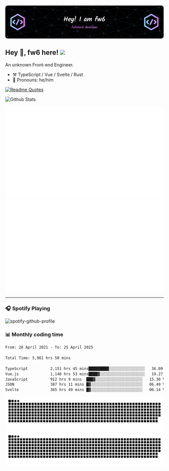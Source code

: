![Header](github-header-image.png)

## Hey 👋, fw6 here! <img src="https://github.githubassets.com/images/mona-whisper.gif" height="24" />


An unknown Front-end Engineer.

-   :hammer_and_pick: TypeScript / Vue / Svelte / Rust
-   :man: Pronouns: he/him


[![Readme Quotes](https://quotes-github-readme.vercel.app/api?type=horizontal&theme=algolia)](https://github.com/piyushsuthar/github-readme-quotes)



![Github Stats](https://github-readme-stats.vercel.app/api?username=fw6&bg_color=30,e96443,904e95&title_color=fff&text_color=fff)

![](https://raw.githubusercontent.com/fw6/github-stats-transparent/output/generated/overview.svg)
![](https://raw.githubusercontent.com/fw6/github-stats-transparent/output/generated/languages.svg)


---

### 🎧 Spotify Playing

<!-- ![spotify-github-profile](/img/default.svg) -->

![spotify-github-profile](https://spotify-github-profile.vercel.app/api/view.svg?uid=r6wn4hdvypv0lkzyrj0e0pjct&cover_image=true&theme=default&show_offline=true&background_color=9a10ad&interchange=true&bar_color_cover=true)



### :bar_chart: Monthly coding time 

<!--START_SECTION:waka-->

```txt
From: 28 April 2021 - To: 25 April 2025

Total Time: 5,961 hrs 50 mins

TypeScript          2,151 hrs 45 mins█████████░░░░░░░░░░░░░░░░   36.09 %
Vue.js              1,148 hrs 53 mins████▓░░░░░░░░░░░░░░░░░░░░   19.27 %
JavaScript          912 hrs 9 mins  ███▓░░░░░░░░░░░░░░░░░░░░░   15.30 %
JSON                387 hrs 11 mins █▓░░░░░░░░░░░░░░░░░░░░░░░   06.49 %
Svelte              365 hrs 49 mins █▓░░░░░░░░░░░░░░░░░░░░░░░   06.14 %
```

<!--END_SECTION:waka-->




![github contribution grid snake animation](https://raw.githubusercontent.com/platane/platane/output/github-contribution-grid-snake-dark.svg#gh-dark-mode-only)![github contribution grid snake animation](https://raw.githubusercontent.com/platane/platane/output/github-contribution-grid-snake.svg#gh-light-mode-only)
